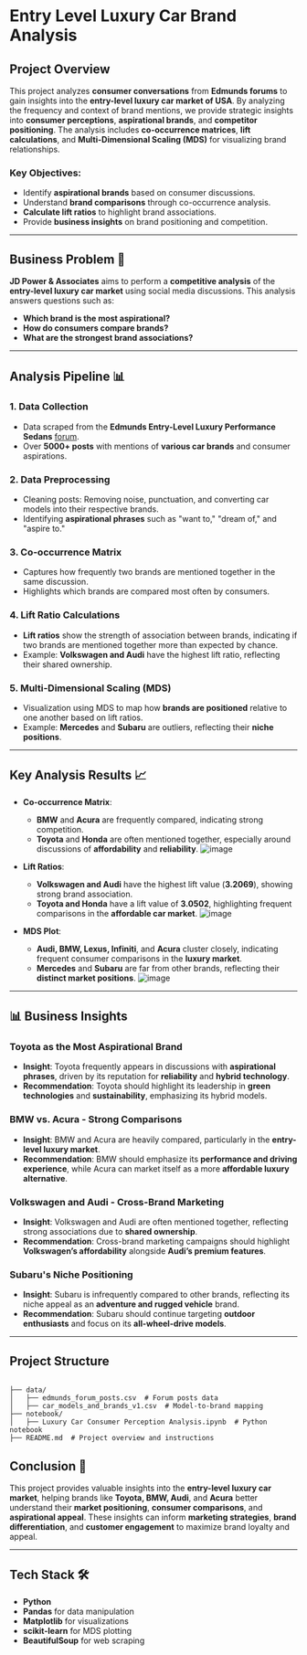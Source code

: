 # Entry Level Luxury Car Brand Analysis 

##  Project Overview 

This project analyzes **consumer conversations** from **Edmunds forums** to gain insights into the **entry-level luxury car market of USA**. By analyzing the frequency and context of brand mentions, we provide strategic insights into **consumer perceptions**, **aspirational brands**, and **competitor positioning**. The analysis includes **co-occurrence matrices**, **lift calculations**, and **Multi-Dimensional Scaling (MDS)** for visualizing brand relationships.

### Key Objectives:
- Identify **aspirational brands** based on consumer discussions.
- Understand **brand comparisons** through co-occurrence analysis.
- **Calculate lift ratios** to highlight brand associations.
- Provide **business insights** on brand positioning and competition.

---

## Business Problem 💼

**JD Power & Associates** aims to perform a **competitive analysis** of the **entry-level luxury car market** using social media discussions. This analysis answers questions such as:
- **Which brand is the most aspirational?**
- **How do consumers compare brands?**
- **What are the strongest brand associations?**

---

##  Analysis Pipeline 📊

### 1. **Data Collection**
   - Data scraped from the **Edmunds Entry-Level Luxury Performance Sedans** [forum](https://forums.edmunds.com/discussion/2864/general/x/entry-level-luxury-performance-sedans).
   - Over **5000+ posts** with mentions of **various car brands** and consumer aspirations.

### 2. **Data Preprocessing**
   - Cleaning posts: Removing noise, punctuation, and converting car models into their respective brands.
   - Identifying **aspirational phrases** such as "want to," "dream of," and "aspire to."

### 3. **Co-occurrence Matrix**
   - Captures how frequently two brands are mentioned together in the same discussion.
   - Highlights which brands are compared most often by consumers.

### 4. **Lift Ratio Calculations**
   - **Lift ratios** show the strength of association between brands, indicating if two brands are mentioned together more than expected by chance.
   - Example: **Volkswagen and Audi** have the highest lift ratio, reflecting their shared ownership.

### 5. **Multi-Dimensional Scaling (MDS)**
   - Visualization using MDS to map how **brands are positioned** relative to one another based on lift ratios.
   - Example: **Mercedes** and **Subaru** are outliers, reflecting their **niche positions**.

---

## Key Analysis Results 📈

- **Co-occurrence Matrix**:
  - **BMW** and **Acura** are frequently compared, indicating strong competition.
  - **Toyota** and **Honda** are often mentioned together, especially around discussions of **affordability** and **reliability**.
 ![image](https://github.com/user-attachments/assets/305418a5-bae9-4f49-ac72-4bebb05397d3)


- **Lift Ratios**:
  - **Volkswagen and Audi** have the highest lift value (**3.2069**), showing strong brand association.
  - **Toyota and Honda** have a lift value of **3.0502**, highlighting frequent comparisons in the **affordable car market**.
![image](https://github.com/user-attachments/assets/b079edb5-c894-4405-9be9-32edba7cdbf4)

- **MDS Plot**:
  - **Audi, BMW, Lexus, Infiniti**, and **Acura** cluster closely, indicating frequent consumer comparisons in the **luxury market**.
  - **Mercedes** and **Subaru** are far from other brands, reflecting their **distinct market positions**.
![image](https://github.com/user-attachments/assets/7b377e8a-7615-4f35-82f1-e5af02121489)

---

## 📊 Business Insights

### **Toyota as the Most Aspirational Brand**
- **Insight**: Toyota frequently appears in discussions with **aspirational phrases**, driven by its reputation for **reliability** and **hybrid technology**.
- **Recommendation**: Toyota should highlight its leadership in **green technologies** and **sustainability**, emphasizing its hybrid models.

###  **BMW vs. Acura - Strong Comparisons**
- **Insight**: BMW and Acura are heavily compared, particularly in the **entry-level luxury market**.
- **Recommendation**: BMW should emphasize its **performance and driving experience**, while Acura can market itself as a more **affordable luxury alternative**.

###  **Volkswagen and Audi - Cross-Brand Marketing**
- **Insight**: Volkswagen and Audi are often mentioned together, reflecting strong associations due to **shared ownership**.
- **Recommendation**: Cross-brand marketing campaigns should highlight **Volkswagen’s affordability** alongside **Audi’s premium features**.

###  **Subaru's Niche Positioning**
- **Insight**: Subaru is infrequently compared to other brands, reflecting its niche appeal as an **adventure and rugged vehicle** brand.
- **Recommendation**: Subaru should continue targeting **outdoor enthusiasts** and focus on its **all-wheel-drive models**.

---

## Project Structure 

```

├── data/
│   ├── edmunds_forum_posts.csv  # Forum posts data
│   ├── car_models_and_brands_v1.csv  # Model-to-brand mapping
├── notebook/
│   ├── Luxury Car Consumer Perception Analysis.ipynb  # Python notebook
├── README.md  # Project overview and instructions
```

## Conclusion 🔮

This project provides valuable insights into the **entry-level luxury car market**, helping brands like **Toyota, BMW, Audi**, and **Acura** better understand their **market positioning**, **consumer comparisons**, and **aspirational appeal**. These insights can inform **marketing strategies**, **brand differentiation**, and **customer engagement** to maximize brand loyalty and appeal.

---

## Tech Stack 🛠️

- **Python**
- **Pandas** for data manipulation
- **Matplotlib** for visualizations
- **scikit-learn** for MDS plotting
- **BeautifulSoup** for web scraping
